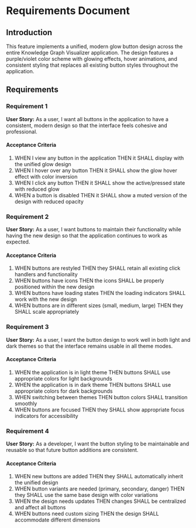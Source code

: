 # Requirements Document

## Introduction

This feature implements a unified, modern glow button design across the entire Knowledge Graph Visualizer application. The design features a purple/violet color scheme with glowing effects, hover animations, and consistent styling that replaces all existing button styles throughout the application.

## Requirements

### Requirement 1

**User Story:** As a user, I want all buttons in the application to have a consistent, modern design so that the interface feels cohesive and professional.

#### Acceptance Criteria

1. WHEN I view any button in the application THEN it SHALL display with the unified glow design
2. WHEN I hover over any button THEN it SHALL show the glow hover effect with color inversion
3. WHEN I click any button THEN it SHALL show the active/pressed state with reduced glow
4. WHEN a button is disabled THEN it SHALL show a muted version of the design with reduced opacity

### Requirement 2

**User Story:** As a user, I want buttons to maintain their functionality while having the new design so that the application continues to work as expected.

#### Acceptance Criteria

1. WHEN buttons are restyled THEN they SHALL retain all existing click handlers and functionality
2. WHEN buttons have icons THEN the icons SHALL be properly positioned within the new design
3. WHEN buttons have loading states THEN the loading indicators SHALL work with the new design
4. WHEN buttons are in different sizes (small, medium, large) THEN they SHALL scale appropriately

### Requirement 3

**User Story:** As a user, I want the button design to work well in both light and dark themes so that the interface remains usable in all theme modes.

#### Acceptance Criteria

1. WHEN the application is in light theme THEN buttons SHALL use appropriate colors for light backgrounds
2. WHEN the application is in dark theme THEN buttons SHALL use appropriate colors for dark backgrounds
3. WHEN switching between themes THEN button colors SHALL transition smoothly
4. WHEN buttons are focused THEN they SHALL show appropriate focus indicators for accessibility

### Requirement 4

**User Story:** As a developer, I want the button styling to be maintainable and reusable so that future button additions are consistent.

#### Acceptance Criteria

1. WHEN new buttons are added THEN they SHALL automatically inherit the unified design
2. WHEN button variants are needed (primary, secondary, danger) THEN they SHALL use the same base design with color variations
3. WHEN the design needs updates THEN changes SHALL be centralized and affect all buttons
4. WHEN buttons need custom sizing THEN the design SHALL accommodate different dimensions